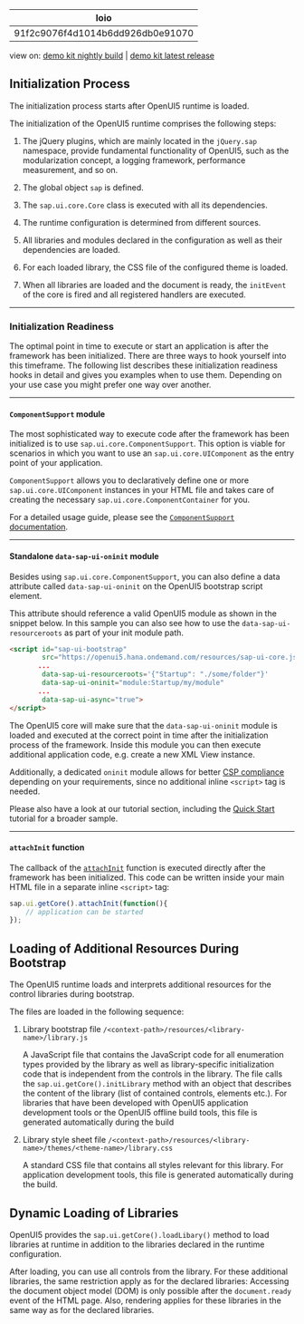 <!-- loio91f2c9076f4d1014b6dd926db0e91070 -->

| loio |
| -----|
| 91f2c9076f4d1014b6dd926db0e91070 |

<div id="loio">

view on: [demo kit nightly build](https://openui5nightly.hana.ondemand.com/#/topic/91f2c9076f4d1014b6dd926db0e91070) | [demo kit latest release](https://openui5.hana.ondemand.com/#/topic/91f2c9076f4d1014b6dd926db0e91070)</div>

## Initialization Process

The initialization process starts after OpenUI5 runtime is loaded.

The initialization of the OpenUI5 runtime comprises the following steps:

1.  The jQuery plugins, which are mainly located in the `jQuery.sap` namespace, provide fundamental functionality of OpenUI5, such as the modularization concept, a logging framework, performance measurement, and so on.

2.  The global object `sap` is defined.

3.  The `sap.ui.core.Core` class is executed with all its dependencies.

4.  The runtime configuration is determined from different sources.

5.  All libraries and modules declared in the configuration as well as their dependencies are loaded.

6.  For each loaded library, the CSS file of the configured theme is loaded.

7.  When all libraries are loaded and the document is ready, the `initEvent` of the core is fired and all registered handlers are executed.


***

<a name="loio91f2c9076f4d1014b6dd926db0e91070__section_d2s_tlg_vgb"/>

### Initialization Readiness

The optimal point in time to execute or start an application is after the framework has been initialized. There are three ways to hook yourself into this timeframe. The following list describes these initialization readiness hooks in detail and gives you examples when to use them. Depending on your use case you might prefer one way over another.

***

#### `ComponentSupport` module

The most sophisticated way to execute code after the framework has been initialized is to use `sap.ui.core.ComponentSupport`. This option is viable for scenarios in which you want to use an `sap.ui.core.UIComponent` as the entry point of your application.

`ComponentSupport` allows you to declaratively define one or more `sap.ui.core.UIComponent` instances in your HTML file and takes care of creating the necessary `sap.ui.core.ComponentContainer` for you.

For a detailed usage guide, please see the [`ComponentSupport` documentation](Declarative_API_for_Initial_Components_82a0fce.md).

***

#### Standalone `data-sap-ui-oninit` module

Besides using `sap.ui.core.ComponentSupport`, you can also define a data attribute called `data-sap-ui-oninit` on the OpenUI5 bootstrap script element.

This attribute should reference a valid OpenUI5 module as shown in the snippet below. In this sample you can also see how to use the `data-sap-ui-resourceroots` as part of your init module path.

``` html
<script id="sap-ui-bootstrap"
        src="https://openui5.hana.ondemand.com/resources/sap-ui-core.js"
       ...
        data-sap-ui-resourceroots='{"Startup": "./some/folder"}'
        data-sap-ui-oninit="module:Startup/my/module"
       ...
        data-sap-ui-async="true">
</script>
```

The OpenUI5 core will make sure that the `data-sap-ui-oninit` module is loaded and executed at the correct point in time after the initialization process of the framework. Inside this module you can then execute additional application code, e.g. create a new XML View instance.

Additionally, a dedicated `oninit` module allows for better [CSP compliance](https://developer.mozilla.org/en-US/docs/Web/HTTP/CSP) depending on your requirements, since no additional inline `<script>` tag is needed.

Please also have a look at our tutorial section, including the [Quick Start](Quick_Start_592f36f.md) tutorial for a broader sample.

***

#### `attachInit` function

The callback of the [`attachInit`](https://openui5.hana.ondemand.com/#/api/sap.ui.core.Core/methods/attachInit) function is executed directly after the framework has been initialized. This code can be written inside your main HTML file in a separate inline `<script>` tag:

``` js
sap.ui.getCore().attachInit(function(){
    // application can be started
});
```

 <a name="loio91f2c9076f4d1014b6dd926db0e91070 loiobf10bd41ac8f49048a1ccb743fbfbb8a__loiobf10bd41ac8f49048a1ccb743fbfbb8a"/>

<!-- loiobf10bd41ac8f49048a1ccb743fbfbb8a -->

## Loading of Additional Resources During Bootstrap

The OpenUI5 runtime loads and interprets additional resources for the control libraries during bootstrap.

The files are loaded in the following sequence:

1.  Library bootstrap file `/<context-path>/resources/<library-name>/library.js` 

    A JavaScript file that contains the JavaScript code for all enumeration types provided by the library as well as library-specific initialization code that is independent from the controls in the library. The file calls the `sap.ui.getCore().initLibrary` method with an object that describes the content of the library \(list of contained controls, elements etc.\). For libraries that have been developed with OpenUI5 application development tools or the OpenUI5 offline build tools, this file is generated automatically during the build

2.  Library style sheet file `/<context-path>/resources/<library-name>/themes/<theme-name>/library.css`

    A standard CSS file that contains all styles relevant for this library. For application development tools, this file is generated automatically during the build.


 <a name="loio91f2c9076f4d1014b6dd926db0e91070 loiobbce44f06ddc48fda7aeb44eae52ebbc__loiobbce44f06ddc48fda7aeb44eae52ebbc"/>

<!-- loiobbce44f06ddc48fda7aeb44eae52ebbc -->

## Dynamic Loading of Libraries

OpenUI5 provides the `sap.ui.getCore().loadLibary()` method to load libraries at runtime in addition to the libraries declared in the runtime configuration.

After loading, you can use all controls from the library. For these additional libraries, the same restriction apply as for the declared libraries: Accessing the document object model \(DOM\) is only possible after the `document.ready` event of the HTML page. Also, rendering applies for these libraries in the same way as for the declared libraries.

